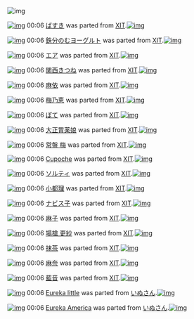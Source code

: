 ![img](http://gdrive-cdn.herokuapp.com/537b65a5bc09f0000721dda7/512px-barcode.png)

[![img](http://www.deviantsart.com/1m4vr0a.png)](http://www.barcodekanojo.com/kanojo/560159/%E3%81%B0%E3%81%99%E3%81%8D) 00:06 [ばすき](http://www.barcodekanojo.com/kanojo/560159/%E3%81%B0%E3%81%99%E3%81%8D) was parted from [XIT](http://www.barcodekanojo.com/kanojo/560159/%E3%81%B0%E3%81%99%E3%81%8D).[![img](http://www.deviantsart.com/815jg6.jpeg)](http://www.barcodekanojo.com/user/209348/XIT)

[![img](http://www.deviantsart.com/3qrfqsv.png)](http://www.barcodekanojo.com/kanojo/4480/%E9%89%84%E5%88%86%E3%81%AE%E3%82%80%E3%83%A8%E3%83%BC%E3%82%B0%E3%83%AB%E3%83%88) 00:06 [鉄分のむヨーグルト](http://www.barcodekanojo.com/kanojo/4480/%E9%89%84%E5%88%86%E3%81%AE%E3%82%80%E3%83%A8%E3%83%BC%E3%82%B0%E3%83%AB%E3%83%88) was parted from [XIT](http://www.barcodekanojo.com/kanojo/4480/%E9%89%84%E5%88%86%E3%81%AE%E3%82%80%E3%83%A8%E3%83%BC%E3%82%B0%E3%83%AB%E3%83%88).[![img](http://www.deviantsart.com/815jg6.jpeg)](http://www.barcodekanojo.com/user/209348/XIT)

[![img](http://www.deviantsart.com/2u2hp0v.png)](http://www.barcodekanojo.com/kanojo/5237/%E3%82%A8%E3%82%A2) 00:06 [エア](http://www.barcodekanojo.com/kanojo/5237/%E3%82%A8%E3%82%A2) was parted from [XIT](http://www.barcodekanojo.com/kanojo/5237/%E3%82%A8%E3%82%A2).[![img](http://www.deviantsart.com/815jg6.jpeg)](http://www.barcodekanojo.com/user/209348/XIT)

[![img](http://www.deviantsart.com/3bmafje.png)](http://www.barcodekanojo.com/kanojo/7784/%E9%96%A2%E8%A5%BF%E3%81%8D%E3%81%A4%E3%81%AD) 00:06 [関西きつね](http://www.barcodekanojo.com/kanojo/7784/%E9%96%A2%E8%A5%BF%E3%81%8D%E3%81%A4%E3%81%AD) was parted from [XIT](http://www.barcodekanojo.com/kanojo/7784/%E9%96%A2%E8%A5%BF%E3%81%8D%E3%81%A4%E3%81%AD).[![img](http://www.deviantsart.com/815jg6.jpeg)](http://www.barcodekanojo.com/user/209348/XIT)

[![img](http://www.deviantsart.com/1co7t6c.png)](http://www.barcodekanojo.com/kanojo/2396228/%E9%BA%BB%E4%BE%9D) 00:06 [麻依](http://www.barcodekanojo.com/kanojo/2396228/%E9%BA%BB%E4%BE%9D) was parted from [XIT](http://www.barcodekanojo.com/kanojo/2396228/%E9%BA%BB%E4%BE%9D).[![img](http://www.deviantsart.com/815jg6.jpeg)](http://www.barcodekanojo.com/user/209348/XIT)

[![img](http://www.deviantsart.com/18svjgu.png)](http://www.barcodekanojo.com/kanojo/9115/%E6%A2%85%E4%B9%83%E6%81%B5) 00:06 [梅乃恵](http://www.barcodekanojo.com/kanojo/9115/%E6%A2%85%E4%B9%83%E6%81%B5) was parted from [XIT](http://www.barcodekanojo.com/kanojo/9115/%E6%A2%85%E4%B9%83%E6%81%B5).[![img](http://www.deviantsart.com/815jg6.jpeg)](http://www.barcodekanojo.com/user/209348/XIT)

[![img](http://www.deviantsart.com/kthjus.png)](http://www.barcodekanojo.com/kanojo/83063/%E3%81%BD%E3%81%A6) 00:06 [ぽて](http://www.barcodekanojo.com/kanojo/83063/%E3%81%BD%E3%81%A6) was parted from [XIT](http://www.barcodekanojo.com/kanojo/83063/%E3%81%BD%E3%81%A6).[![img](http://www.deviantsart.com/815jg6.jpeg)](http://www.barcodekanojo.com/user/209348/XIT)

[![img](http://www.deviantsart.com/2ng6ree.png)](http://www.barcodekanojo.com/kanojo/12193/%E5%A4%A7%E6%AD%A3%E8%83%83%E8%96%AC%E5%A8%98) 00:06 [大正胃薬娘](http://www.barcodekanojo.com/kanojo/12193/%E5%A4%A7%E6%AD%A3%E8%83%83%E8%96%AC%E5%A8%98) was parted from [XIT](http://www.barcodekanojo.com/kanojo/12193/%E5%A4%A7%E6%AD%A3%E8%83%83%E8%96%AC%E5%A8%98).[![img](http://www.deviantsart.com/815jg6.jpeg)](http://www.barcodekanojo.com/user/209348/XIT)

[![img](http://www.deviantsart.com/342r5qt.png)](http://www.barcodekanojo.com/kanojo/654654/%E5%B8%B8%E7%9B%A4%20%E6%A2%85) 00:06 [常盤 梅](http://www.barcodekanojo.com/kanojo/654654/%E5%B8%B8%E7%9B%A4%20%E6%A2%85) was parted from [XIT](http://www.barcodekanojo.com/kanojo/654654/%E5%B8%B8%E7%9B%A4%20%E6%A2%85).[![img](http://www.deviantsart.com/815jg6.jpeg)](http://www.barcodekanojo.com/user/209348/XIT)

[![img](http://www.deviantsart.com/26uep4p.png)](http://www.barcodekanojo.com/kanojo/2523925/Cupoche) 00:06 [Cupoche](http://www.barcodekanojo.com/kanojo/2523925/Cupoche) was parted from [XIT](http://www.barcodekanojo.com/kanojo/2523925/Cupoche).[![img](http://www.deviantsart.com/815jg6.jpeg)](http://www.barcodekanojo.com/user/209348/XIT)

[![img](http://www.deviantsart.com/fb0cjp.png)](http://www.barcodekanojo.com/kanojo/2532982/%E3%82%BD%E3%83%AB%E3%83%86%E3%82%A3) 00:06 [ソルティ](http://www.barcodekanojo.com/kanojo/2532982/%E3%82%BD%E3%83%AB%E3%83%86%E3%82%A3) was parted from [XIT](http://www.barcodekanojo.com/kanojo/2532982/%E3%82%BD%E3%83%AB%E3%83%86%E3%82%A3).[![img](http://www.deviantsart.com/815jg6.jpeg)](http://www.barcodekanojo.com/user/209348/XIT)

[![img](http://www.deviantsart.com/34t4gf1.png)](http://www.barcodekanojo.com/kanojo/2368427/%E5%B0%8F%E9%83%BD%E7%90%86) 00:06 [小都理](http://www.barcodekanojo.com/kanojo/2368427/%E5%B0%8F%E9%83%BD%E7%90%86) was parted from [XIT](http://www.barcodekanojo.com/kanojo/2368427/%E5%B0%8F%E9%83%BD%E7%90%86).[![img](http://www.deviantsart.com/815jg6.jpeg)](http://www.barcodekanojo.com/user/209348/XIT)

[![img](http://www.deviantsart.com/4lhard.png)](http://www.barcodekanojo.com/kanojo/9566/%E3%83%8A%E3%83%93%E3%82%B9%E5%AD%90) 00:06 [ナビス子](http://www.barcodekanojo.com/kanojo/9566/%E3%83%8A%E3%83%93%E3%82%B9%E5%AD%90) was parted from [XIT](http://www.barcodekanojo.com/kanojo/9566/%E3%83%8A%E3%83%93%E3%82%B9%E5%AD%90).[![img](http://www.deviantsart.com/815jg6.jpeg)](http://www.barcodekanojo.com/user/209348/XIT)

[![img](http://www.deviantsart.com/imhoku.png)](http://www.barcodekanojo.com/kanojo/2375647/%E9%BA%BB%E5%AD%90) 00:06 [麻子](http://www.barcodekanojo.com/kanojo/2375647/%E9%BA%BB%E5%AD%90) was parted from [XIT](http://www.barcodekanojo.com/kanojo/2375647/%E9%BA%BB%E5%AD%90).[![img](http://www.deviantsart.com/815jg6.jpeg)](http://www.barcodekanojo.com/user/209348/XIT)

[![img](http://www.deviantsart.com/2itq74u.png)](http://www.barcodekanojo.com/kanojo/2326436/%E5%A0%B4%E6%A7%8D%20%E6%9B%B4%E7%B4%97) 00:06 [場槍 更紗](http://www.barcodekanojo.com/kanojo/2326436/%E5%A0%B4%E6%A7%8D%20%E6%9B%B4%E7%B4%97) was parted from [XIT](http://www.barcodekanojo.com/kanojo/2326436/%E5%A0%B4%E6%A7%8D%20%E6%9B%B4%E7%B4%97).[![img](http://www.deviantsart.com/815jg6.jpeg)](http://www.barcodekanojo.com/user/209348/XIT)

[![img](http://www.deviantsart.com/94nr1e.png)](http://www.barcodekanojo.com/kanojo/7303/%E6%8A%B9%E8%8C%B6) 00:06 [抹茶](http://www.barcodekanojo.com/kanojo/7303/%E6%8A%B9%E8%8C%B6) was parted from [XIT](http://www.barcodekanojo.com/kanojo/7303/%E6%8A%B9%E8%8C%B6).[![img](http://www.deviantsart.com/815jg6.jpeg)](http://www.barcodekanojo.com/user/209348/XIT)

[![img](http://www.deviantsart.com/9mj0ql.png)](http://www.barcodekanojo.com/kanojo/1031063/%E9%BA%BB%E5%A5%88) 00:06 [麻奈](http://www.barcodekanojo.com/kanojo/1031063/%E9%BA%BB%E5%A5%88) was parted from [XIT](http://www.barcodekanojo.com/kanojo/1031063/%E9%BA%BB%E5%A5%88).[![img](http://www.deviantsart.com/815jg6.jpeg)](http://www.barcodekanojo.com/user/209348/XIT)

[![img](http://www.deviantsart.com/3cgmbjd.png)](http://www.barcodekanojo.com/kanojo/41/%E8%97%8D%E9%9F%B3) 00:06 [藍音](http://www.barcodekanojo.com/kanojo/41/%E8%97%8D%E9%9F%B3) was parted from [XIT](http://www.barcodekanojo.com/kanojo/41/%E8%97%8D%E9%9F%B3).[![img](http://www.deviantsart.com/815jg6.jpeg)](http://www.barcodekanojo.com/user/209348/XIT)

[![img](http://www.deviantsart.com/21403ab.png)](http://www.barcodekanojo.com/kanojo/3193106/Eureka%20little) 00:06 [Eureka little](http://www.barcodekanojo.com/kanojo/3193106/Eureka%20little) was parted from [いぬさん](http://www.barcodekanojo.com/kanojo/3193106/Eureka%20little).[![img](http://www.deviantsart.com/23q3t7f.png)](http://www.barcodekanojo.com/user/262555/%E3%81%84%E3%81%AC%E3%81%95%E3%82%93)

[![img](http://www.deviantsart.com/2v8hu30.png)](http://www.barcodekanojo.com/kanojo/3193105/Eureka%20America) 00:06 [Eureka America](http://www.barcodekanojo.com/kanojo/3193105/Eureka%20America) was parted from [いぬさん](http://www.barcodekanojo.com/kanojo/3193105/Eureka%20America).[![img](http://www.deviantsart.com/23q3t7f.png)](http://www.barcodekanojo.com/user/262555/%E3%81%84%E3%81%AC%E3%81%95%E3%82%93)


